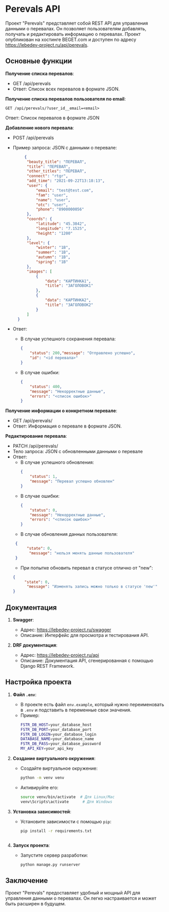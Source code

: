# Perevals API

Проект "Perevals" представляет собой REST API для управления данными о перевалах. Он позволяет пользователям добавлять,
получать и редактировать информацию о перевалах. Проект опубликован на хостинге BEGET.com и доступен по
адресу https://lebedev-project.ru/api/perevals.

## Основные функции

**Получение списка перевалов**:

- GET /api/perevals
- Ответ: Список всех перевалов в формате JSON.

**Получение списка перевалов пользователя по email**:

```http
GET /api/perevals/?user_id__email=<email>

```     

Ответ: Список перевалов в формате JSON

**Добавление нового перевала**:

- POST /api/perevals
- Пример запроса: JSON с данными о перевале:
   ```json
        {  
         "beauty_title": "ПЕРЕВАЛ",
         "title": "ПЕРЕВАЛ",
         "other_titles": "ПЕРЕВАЛ",
         "connect": "rtgr",
         "add_time": "2021-09-22T13:18:13",
         "user": {
             "email": "test@test.com",
             "fam": "user",
             "name": "user",
             "otc": "user",
             "phone": "8900000056"
         },
         "coords": {
             "latitude": "45.3842",
             "longitude": "7.1525",
             "height": "1200"
         },
         "level": {
             "winter": "1B",
             "summer": "1B",
             "autumn": "1B",
             "spring": "1B"
         },
         "images": [
             {
                 "data": "КАРТИНКА1",
                 "title": "ЗАГОЛОВОК1"
             },
             {
                 "data": "КАРТИНКА2",
                 "title": "ЗАГОЛОВОК2"
             }
         ]
     }
   ```

- Ответ:
    - В случае успешного сохранения перевала:
      ```json
      {
          "status": 200,"message": "Отправлено успешно",
          "id": "<id перевала>"
      }
      ```  
    - В случае ошибки:
      ```json
      {
          "status": 400,
          "message": "Некорректные данные",
          "errors": "<список ошибок>"
      }
      ```

**Получение информации о конкретном перевале**:

- GET /api/perevals/<id>
- Ответ: Информация о перевале в формате JSON.

**Редактирование перевала**:

- PATCH /api/perevals/<id>
- Тело запроса: JSON с обновленными данными о перевале
- Ответ:
    - В случае успешного обновления:
      ```json
      {
          "status": 1,
          "message": "Перевал успешно обновлен"
      }
      ```  
    - В случае ошибки:
      ```json
      {
          "status": 0,
          "message": "Некорректные данные",
          "errors": "<список ошибок>"
      }
      ```
    - В случае обновления данных пользователя:
   ```json
    {
         "state": 0,
          "message": "нельзя менять данные пользователя"
    }
   
    ```
    - При попытке обновить перевал в статусе отлично от "new":
    ```json
    {
         "state": 0,
          "message": "Изменять запись можно только в статусе 'new'"
    }
    ```

## Документация

1. **Swagger**:
    - Адрес: https://lebedev-project.ru/swagger
    - Описание: Интерфейс для просмотра и тестирования API.

2. **DRF документация**:
    - Адрес: https://lebedev-project.ru/api
    - Описание: Документация API, сгенерированная с помощью Django REST Framework.

## Настройка проекта

1. **Файл `.env`**:
    - В проекте есть файл `env.example`, который нужно переименовать в `.env` и подставить в переменные свои значения.
    - Пример:
      ```bash
      FSTR_DB_HOST=your_database_host
      FSTR_DB_PORT=your_database_port
      FSTR_DB_LOGIN=your_database_login
      DATABASE_NAME=your_database_name
      FSTR_DB_PASS=your_database_password
      MY_API_KEY=your_api_key
      ```

2. **Создание виртуального окружения**:
    - Создайте виртуальное окружение:
      ```bash
      python -m venv venv
      ```
    - Активируйте его:
      ```bash
      source venv/bin/activate  # Для Linux/Mac
      venv\Scripts\activate      # Для Windows
      ```

3. **Установка зависимостей**:
    - Установите зависимости с помощью `pip`:
      ```bash
      pip install -r requirements.txt
      ```
      ```

4. **Запуск проекта**:
    - Запустите сервер разработки:
      ```bash
      python manage.py runserver
      ```

## Заключение

Проект "Perevals" предоставляет удобный и мощный API для управления данными о перевалах. Он легко настраивается и может
быть расширен в будущем.